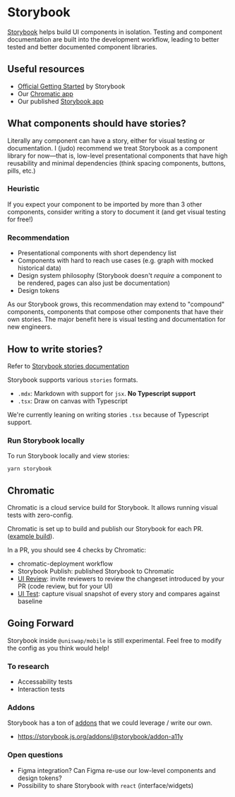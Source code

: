 # Storybook

[Storybook](https://storybook.js.org/) helps build UI components in isolation. Testing and component documentation are built into the development workflow, leading to better tested and better documented component libraries.

## Useful resources

- [Official Getting Started](https://storybook.js.org/docs/react/get-started/introduction) by Storybook
- Our [Chromatic app](https://www.chromatic.com/builds?appId=61d89aa649fc7d003ae21c76)
- Our published [Storybook app](https://61d89aa649fc7d003ae21c76-gyrkwmtvsx.chromatic.com/)

## What components should have stories?

Literally any component can have a story, either for visual testing or documentation. I (judo) recommend we treat Storybook as a component library for now—that is, low-level presentational components that have high reusability and minimal dependencies (think spacing components, buttons, pills, etc.)

### Heuristic

If you expect your component to be imported by more than 3 other components, consider writing a story to document it (and get visual testing for free!)

### Recommendation

- Presentational components with short dependency list
- Components with hard to reach use cases (e.g. graph with mocked historical data)
- Design system philosophy (Storybook doesn't _require_ a component to be rendered, pages can also just be documentation)
- Design tokens

As our Storybook grows, this recommendation may extend to "compound" components, components that compose other components that have their own stories. The major benefit here is visual testing and documentation for new engineers.

## How to write stories?

Refer to [Storybook stories documentation](https://storybook.js.org/docs/react/writing-stories/introduction)

Storybook supports various `stories` formats.

- `.mdx`: Markdown with support for `jsx`. **No Typescript support**
- `.tsx`: Draw on canvas with Typescript

We're currently leaning on writing stories `.tsx` because of Typescript support.

### Run Storybook locally
To run Storybook locally and view stories:
```
yarn storybook
```

## Chromatic

Chromatic is a cloud service build for Storybook. It allows running visual tests with zero-config.

Chromatic is set up to build and publish our Storybook for each PR. ([example build](https://www.chromatic.com/build?appId=61d89aa649fc7d003ae21c76&number=25)).

In a PR, you should see 4 checks by Chromatic:

- chromatic-deployment workflow
- Storybook Publish: published Storybook to Chromatic
- [UI Review](https://www.chromatic.com/docs/review): invite reviewers to review the changeset introduced by your PR (code review, but for your UI)
- [UI Test](https://www.chromatic.com/docs/test): capture visual snapshot of every story and compares against baseline

## Going Forward

Storybook inside `@uniswap/mobile` is still experimental. Feel free to modify the config as you think would help!

### To research

- Accessability tests
- Interaction tests

### Addons

Storybook has a ton of [addons](https://storybook.js.org/addons/) that we could leverage / write our own.

- <https://storybook.js.org/addons/@storybook/addon-a11y>

### Open questions

- Figma integration? Can Figma re-use our low-level components and design tokens?
- Possibility to share Storybook with `react` (interface/widgets)
